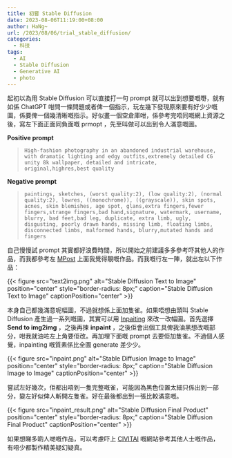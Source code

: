 ```yaml
---
title: 初嘗 Stable Diffusion
date: 2023-08-06T11:19:00+08:00
author: HaNg~
url: /2023/08/06/trial_stable_diffusion/
categories:
  - 科技
tags:
  - AI
  - Stable Diffusion
  - Generative AI
  - photo
---
```


起初以為用 Stable Diffusion 可以直接打一句 prompt 就可以出到想要嘅嘢，就有如係 ChatGPT 咁問一條問題或者俾一個指示，玩左幾下發現原來要有好少少嘅圖，係要俾一個幾清晰嘅指示。好似畫一個空倉庫咁，係參考完唔同嘅網上資源之後，寫左下面正面同負面嘅 prmopt ，先至叫做可以出到令人滿意嘅圖。

**Positive prompt**

 > `High-fashion photography in an abandoned industrial warehouse, with dramatic lighting and edgy outfits,extremely detailed CG unity 8k wallpaper, detailed and intricate, original,highres,best quality`


**Negative prompt**

 > `paintings, sketches, (worst quality:2), (low quality:2), (normal quality:2), lowres, ((monochrome)), ((grayscale)), skin spots, acnes, skin blemishes, age spot, glans,extra fingers,fewer fingers,strange fingers,bad hand,signature, watermark, username, blurry, bad feet,bad leg, duplicate, extra limb, ugly, disgusting, poorly drawn hands, missing limb, floating limbs, disconnected limbs, malformed hands, blurry,mutated hands and fingers`

<!--more--> 

自己慢慢試 prompt 其實都好浪費時間，所以開始之前建議多多參考吓其他人的作品，而我都參考左 [MPost][1] 上面我覺得靚嘅作品。而我嘅行左一陣，就出左以下作品：

{{< figure src="text2img.png" alt="Stable Diffusion Text to Image" position="center" style="border-radius: 8px;" caption="Stable Diffusion Text to Image" captionPosition="center" >}}

本身自己都幾滿意呢幅圖，不過就想係上面加隻雀。如果唔想由頭叫 Stable Diffusion 產生過一系列嘅圖，其實可以用 [Inpaiting][2] 來改一改幅圖。首先選擇 **Send to img2img** ，之後再揀 **inpaint** ，之後佢會出個工具俾我油黑想改嘅部分，咁我就油咗左上角要佢改。再加埋下面嘅 prompt 去要佢加隻雀。不過個人感覺，inpainting 嘅質素係比全圖 generate 差少少。

{{< figure src="inpaint.png" alt="Stable Diffusion Image to Image" position="center" style="border-radius: 8px;" caption="Stable Diffusion Image to Image" captionPosition="center" >}}

嘗試左好幾次，佢都出唔到一隻完整嘅雀，可能因為黑色位置太細只係出到一部分，變左好似俾人斬開左隻雀。好在最後都出到一張比較滿意嘅。

{{< figure src="inpaint_result.png" alt="Stable Diffusion Final Product" position="center" style="border-radius: 8px;" caption="Stable Diffusion Final Product" captionPosition="center" >}}

如果想睇多啲人哋嘅作品，可以考慮吓上 [CIVITAI][3] 嘅網站參考其他人士嘅作品，有唔少都製作精美疑幻疑真。


[1]: https://mpost.io/best-100-stable-diffusion-prompts-the-most-beautiful-ai-text-to-image-prompts/
[2]: https://stable-diffusion-art.com/inpainting_basics/
[3]: https://civitai.com/

